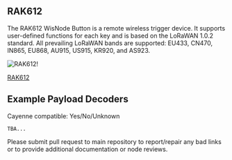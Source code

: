 ## RAK612

The RAK612 WisNode Button is a remote wireless trigger device. It supports user-defined functions for each key and is based on the LoRaWAN 1.0.2 standard. All prevailing LoRaWAN bands are supported: EU433, CN470, IN865, EU868, AU915, US915, KR920, and AS923.

![RAK612!](https://docs.rakwireless.com/assets/images/wisnode/rak612/quickstart/main/RAK612_buy.png)

[RAK612](https://docs.rakwireless.com/Product-Categories/WisNode/RAK612/Datasheet/#overview)

## Example Payload Decoders
Cayenne compatible: Yes/No/Unknown

```
TBA...
```

Please submit pull request to main repository to report/repair any bad links or to provide additional documentation or node reviews.
